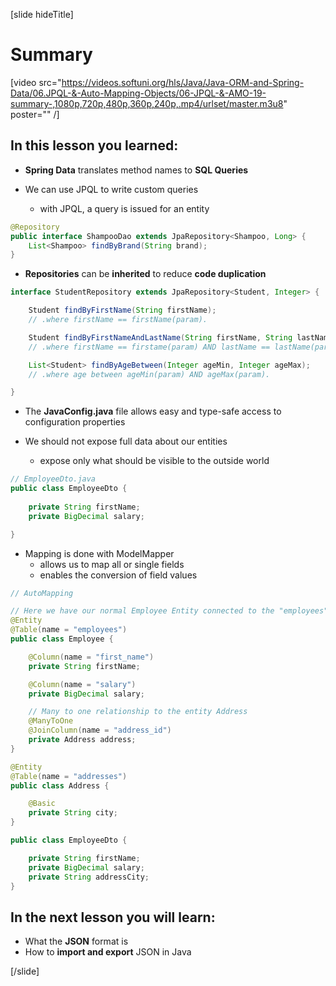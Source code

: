 [slide hideTitle]

# Summary

[video src="https://videos.softuni.org/hls/Java/Java-ORM-and-Spring-Data/06.JPQL-&-Auto-Mapping-Objects​/06-JPQL-&-AMO​​-19-summary-,1080p,720p,480p,360p,240p,.mp4/urlset/master.m3u8" poster="" /]

## In this lesson you learned:

- **Spring Data** translates method names to **SQL Queries**

- We can use JPQL to write custom queries
    * with JPQL, a query is issued for an entity

```java
@Repository
public interface ShampooDao extends JpaRepository<Shampoo, Long> { 
    List<Shampoo> findByBrand(String brand);
}
```

- **Repositories** can be **inherited** to reduce **code duplication**

```java
interface StudentRepository extends JpaRepository<Student, Integer> {

    Student findByFirstName(String firstName); 
    // .where firstName == firstName(param).

    Student findByFirstNameAndLastName(String firstName, String lastName);       
    // .where firstName == firstame(param) AND lastName == lastName(param).

    List<Student> findByAgeBetween(Integer ageMin, Integer ageMax);              
    // .where age between ageMin(param) AND ageMax(param).

}
```

- The **JavaConfig.java** file allows easy and type-safe access to configuration properties

- We should not expose full data about our entities
    * expose only what should be visible to the outside world

```java
// EmployeeDto.java
public class EmployeeDto {       
                                   
    private String firstName;
    private BigDecimal salary;

}
```

- Mapping is done with ModelMapper
    * allows us to map all or single fields
    * enables the conversion of field values

```java
// AutoMapping

// Here we have our normal Employee Entity connected to the "employees" table
@Entity
@Table(name = "employees")                  
public class Employee {

    @Column(name = "first_name")
    private String firstName;

    @Column(name = "salary")
    private BigDecimal salary;

    // Many to one relationship to the entity Address
    @ManyToOne 
    @JoinColumn(name = "address_id")        
    private Address address;
}

@Entity
@Table(name = "addresses")
public class Address {

    @Basic
    private String city;
}

public class EmployeeDto {

    private String firstName;
    private BigDecimal salary;
    private String addressCity;             
}
```


## In the next lesson you will learn:

- What the **JSON** format is
- How to **import and export** JSON in Java

[/slide]
